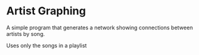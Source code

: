 # Artist Graphing

A simple program that generates a network showing connections between artists by song.

Uses only the songs in a playlist